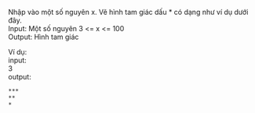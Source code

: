 Nhập vào một số nguyên x. Vẽ hình tam giác dấu * có dạng như ví dụ dưới đây.\
Input: Một số nguyên 3 <= x <= 100\
Output: Hình tam giác

Ví dụ:\
input:\
3\
output:
```
***
**
*
```
